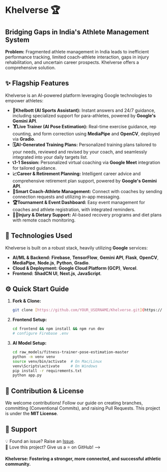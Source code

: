 # Khelverse 🏆

## Bridging Gaps in India's Athlete Management System

**Problem:** Fragmented athlete management in India leads to inefficient performance tracking, limited coach-athlete interaction, gaps in injury rehabilitation, and uncertain career prospects. Khelverse offers a comprehensive solution.

## ✨ Flagship Features

Khelverse is an AI-powered platform leveraging Google technologies to empower athletes:

* **🤖Khelbott (AI Sports Assistant):**  Instant answers and 24/7 guidance, including specialized support for para-athletes, powered by **Google's Gemini API**.
* **🏋️Live Trainer (AI Pose Estimation):**  Real-time exercise guidance, rep counting, and form correction using **MediaPipe** and **OpenCV**, deployed via **Gradio**.
* **🗓️AI-Generated Training Plans:**  Personalized training plans tailored to your needs, reviewed and revised by your coach, and seamlessly integrated into your daily targets list.
* **📞1-1 Session:**  Personalized virtual coaching via **Google Meet** integration for tailored guidance.
* **📈Career & Retirement Planning:**  Intelligent career advice and comprehensive retirement plan support, powered by **Google's Gemini API**.
* **🤝Smart Coach-Athlete Management:**  Connect with coaches by sending connection requests and utilizing in-app messaging.
* **🏆Tournament & Event Dashboard:**  Easy event management for coaches and athlete registration, with integrated reminders.
* **💊🥗Injury & Dietary Support:**  AI-based recovery programs and diet plans with remote coach monitoring.

## 🚀 Technologies Used

Khelverse is built on a robust stack, heavily utilizing **Google** services:

* **AI/ML & Backend:** **Firebase**, **TensorFlow**, **Gemini API**, **Flask**, **OpenCV**, **MediaPipe**, **Node.js**, **Python**, **Gradio**.
* **Cloud & Deployment:** **Google Cloud Platform (GCP)**, **Vercel**.
* **Frontend:** **ShadCN UI**, **Next.js**, **JavaScript**.

## ⚙️ Quick Start Guide

1.  **Fork & Clone:**
    ```sh
    git clone [https://github.com/YOUR_USERNAME/Khelverse.git](https://github.com/YOUR_USERNAME/Khelverse.git)
    ```
2.  **Frontend Setup:**
    ```sh
    cd frontend && npm install && npm run dev
    # configure Firebase .env
    ```
3.  **AI Model Setup:**
    ```sh
    cd raw_models/fitness-trainer-pose-estimation-master
    python -m venv venv
    source venv/bin/activate  # On Mac/Linux
    venv\Scripts\activate     # On Windows
    pip install -r requirements.txt
    python app.py
    ```

## 📜 Contribution & License

We welcome contributions! Follow our guide on creating branches, committing (Conventional Commits), and raising Pull Requests. This project is under the **MIT License**.

## 🌟 Support

💡 Found an issue? Raise an [Issue](https://github.com/BlessedAmrita/Khelverse/issues).  
💖 Love this project? Give us a ⭐ on GitHub!   -->

**Khelverse: Fostering a stronger, more connected, and successful athletic community.**